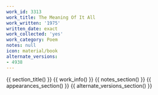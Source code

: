```yaml
---
work_id: 3313
work_title: The Meaning Of It All
work_written: '1975'
written_date: exact
work_collected: 'yes'
work_category: Poem
notes: null
icon: material/book
alternate_versions:
- 4938
---
```


{{ section_title() }}
{{ work_info() }}
{{ notes_section() }}
{{ appearances_section() }}
{{ alternate_versions_section() }}